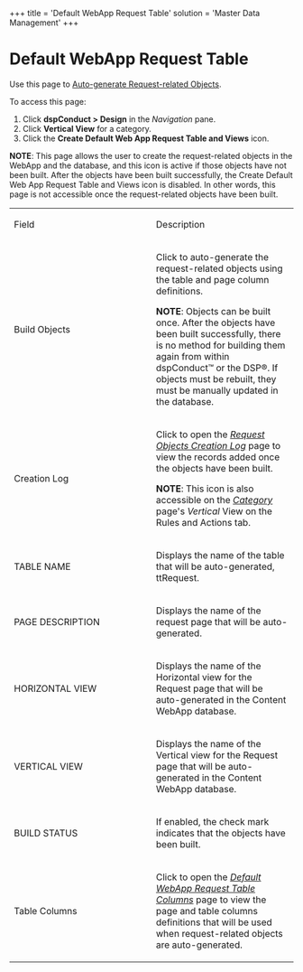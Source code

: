 +++
title = 'Default WebApp Request Table'
solution = 'Master Data Management'
+++

# Default WebApp Request Table

<div class="use">

Use this page to [Auto-generate Request-related
Objects](../Use_Cases/Auto_Generate_Request_related_Objects).

</div>

To access this page:

1.  Click **dspConduct \> Design** in the *Navigation* pane.
2.  Click **Vertical View** for a category.
3.  Click the **Create Default Web App Request Table and Views** icon.

**NOTE**: This page allows the user to create the request-related
objects in the WebApp and the database, and this icon is active if those
objects have not been built. After the objects have been built
successfully, the Create Default Web App Request Table and Views icon is
disabled. In other words, this page is not accessible once the
request-related objects have been built.

<table>
<colgroup>
<col style="width: 50%" />
<col style="width: 50%" />
</colgroup>
<tbody>
<tr class="odd">
<td><p>Field</p></td>
<td><p>Description</p></td>
</tr>
<tr class="even">
<td><p>Build Objects</p></td>
<td><p>Click to auto-generate the request-related objects using the table and page column definitions.</p>
<p><strong>NOTE</strong>: Objects can be built once. After the objects have been built successfully, there is no method for building them again from within dspConduct™ or the DSP®. If objects must be rebuilt, they must be manually updated in the database.</p></td>
</tr>
<tr class="odd">
<td><p>Creation Log</p></td>
<td><p>Click to open the <em><a href="Request_Objects_Creation_Log">Request Objects Creation Log</a></em> page to view the records added once the objects have been built.</p>
<p><strong>NOTE</strong>: This icon is also accessible on the <em><a href="Category_H">Category</a></em> page's <em>Vertical</em> View on the Rules and Actions tab.</p></td>
</tr>
<tr class="even">
<td><p>TABLE NAME</p></td>
<td><p>Displays the name of the table that will be auto-generated, ttRequest.</p></td>
</tr>
<tr class="odd">
<td><p>PAGE DESCRIPTION</p></td>
<td><p>Displays the name of the request page that will be auto-generated.</p></td>
</tr>
<tr class="even">
<td><p>HORIZONTAL VIEW</p></td>
<td><p>Displays the name of the Horizontal view for the Request page that will be auto-generated in the Content WebApp database.</p></td>
</tr>
<tr class="odd">
<td><p>VERTICAL VIEW</p></td>
<td><p>Displays the name of the Vertical view for the Request page that will be auto-generated in the Content WebApp database.</p></td>
</tr>
<tr class="even">
<td><p>BUILD STATUS</p></td>
<td><p>If enabled, the check mark indicates that the objects have been built.</p></td>
</tr>
<tr class="odd">
<td><p>Table Columns</p></td>
<td><p>Click to open the <em><a href="Default_WebApp_Request_Table_Columns_H">Default WebApp Request Table Columns</a></em> page to view the page and table columns definitions that will be used when request-related objects are auto-generated.</p></td>
</tr>
</tbody>
</table>
